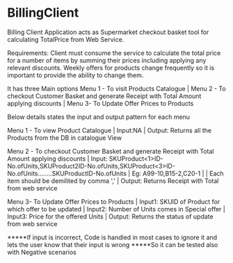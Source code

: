 # BillingClient
Billing Client Application acts as Supermarket checkout basket tool for calculating TotalPrice from Web Service.

Requirements:
Client must consume the service to calculate the total price for a number of items by summing their prices including applying any relevant discounts. Weekly offers for products change frequently so it is important to provide the ability to change them.

It has three Main options Menu 1 - To visit Products Catalogue | Menu 2 - To checkout Customer Basket and generate Receipt with Total Amount applying discounts | Menu 3- To Update Offer Prices to Products

Below details states the input and output pattern for each menu


Menu 1 - To view Product Catalogue | Input:NA | Output: Returns all the Products  from the DB in catalogue View

Menu 2 - To checkout Customer Basket and generate Receipt with Total Amount applying discounts |
        Input: SKUProduct<1>ID-No.ofUnits,SKUProduct2ID-No.ofUnits,SKUProduct<3>ID-No.ofUnits........SKUProduct<n>ID-No.ofUnits |
        Eg: A99-10,B15-2,C20-1 | | Each item should be demilited by comma ',' | Output: Returns Receipt with Total  from web service
         
Menu 3- To Update Offer Prices to Products | Input1: SKUID of Product for which offer to be updated | Input2: Number of Units comes in Special offer | Input3: Price for the offered Units | Output: Returns the status of update from web service
        
*****If input is incorrect, Code is handled in most cases to ignore it and lets the user know that their input is wrong
*****So it can be tested also with Negative scenarios
  
